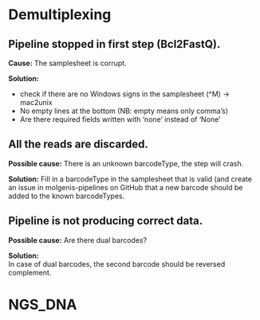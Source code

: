 # Demultiplexing
## Pipeline stopped in first step (Bcl2FastQ). 

**Cause:** The samplesheet is corrupt.

**Solution:** 
- check if there are no Windows signs in the samplesheet (^M) → mac2unix
- No empty lines at the bottom (NB: empty means only comma’s)
- Are there required fields written with ‘none’ instead of ‘None’

## All the reads are discarded.

**Possible cause:** There is an unknown barcodeType, the step will crash.

**Solution:** 
Fill in a barcodeType in the samplesheet that is valid (and create an issue in molgenis-pipelines on GitHub that a new barcode should be added to the known barcodeTypes.


## Pipeline is not producing correct data.

**Possible cause:**	Are there dual barcodes?

**Solution:**	
In case of dual barcodes, the second barcode should be reversed complement.

# NGS_DNA
